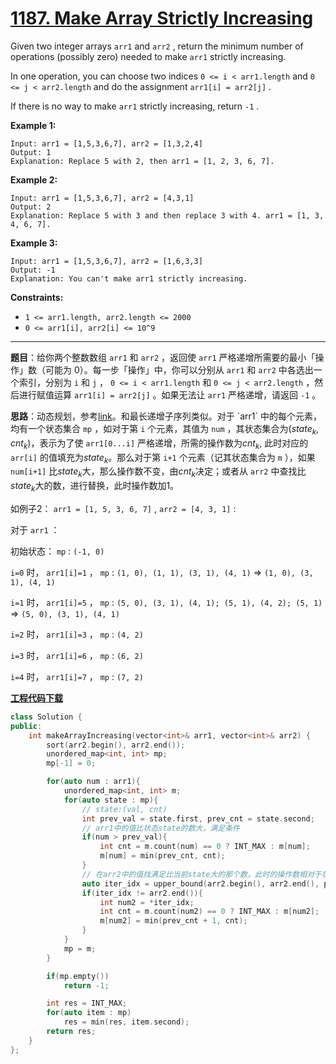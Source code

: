 # [1187. Make Array Strictly Increasing](https://leetcode.com/problems/make-array-strictly-increasing/)

Given two integer arrays `arr1` and `arr2` , return the minimum number of operations (possibly zero) needed to make `arr1` strictly increasing.

In one operation, you can choose two indices `0 <= i < arr1.length` and `0 <= j < arr2.length` and do the assignment `arr1[i] = arr2[j]` .

If there is no way to make `arr1` strictly increasing, return `-1` .

**Example 1:**

```
Input: arr1 = [1,5,3,6,7], arr2 = [1,3,2,4]
Output: 1
Explanation: Replace 5 with 2, then arr1 = [1, 2, 3, 6, 7].
```

**Example 2:**

```
Input: arr1 = [1,5,3,6,7], arr2 = [4,3,1]
Output: 2
Explanation: Replace 5 with 3 and then replace 3 with 4. arr1 = [1, 3, 4, 6, 7].
```

**Example 3:**

```
Input: arr1 = [1,5,3,6,7], arr2 = [1,6,3,3]
Output: -1
Explanation: You can't make arr1 strictly increasing.
```

**Constraints:**

* `1 <= arr1.length, arr2.length <= 2000`
* `0 <= arr1[i], arr2[i] <= 10^9`

-----

**题目**：给你两个整数数组 `arr1` 和 `arr2` ，返回使 `arr1` 严格递增所需要的最小「操作」数（可能为 0）。每一步「操作」中，你可以分别从 `arr1` 和 `arr2` 中各选出一个索引，分别为 `i` 和 `j` ， `0 <= i < arr1.length` 和 `0 <= j < arr2.length` ，然后进行赋值运算 `arr1[i] = arr2[j]` 。如果无法让 `arr1` 严格递增，请返回 `-1` 。

**思路**：动态规划，参考[link](https://leetcode.com/problems/make-array-strictly-increasing/discuss/377403/Python-DP-solution-with-explanation.)。和最长递增子序列类似。对于 `arr1` 中的每个元素，均有一个状态集合 `mp` ，如对于第 `i` 个元素，其值为 `num` ，其状态集合为($state_k$, $cnt_k$)，表示为了使 `arr1[0...i]` 严格递增，所需的操作数为$cnt_k$, 此时对应的 `arr[i]` 的值填充为$state_k$。那么对于第 `i+1` 个元素（记其状态集合为 `m` ），如果 `num[i+1]` 比$state_k$大，那么操作数不变，由$cnt_k$决定；或者从 `arr2` 中查找比$state_k$大的数，进行替换，此时操作数加1。

如例子2： `arr1 = [1, 5, 3, 6, 7]` , `arr2 = [4, 3, 1]` :

对于 `arr1` ：

初始状态： `mp` : `(-1, 0)`

`i=0` 时， `arr1[i]=1` ， `mp` : `(1, 0), (1, 1), (3, 1), (4, 1)` => `(1, 0), (3, 1), (4, 1)`

`i=1` 时， `arr1[i]=5` ， `mp` : `(5, 0), (3, 1), (4, 1); (5, 1), (4, 2); (5, 1)` => `(5, 0), (3, 1), (4, 1)`

`i=2` 时， `arr1[i]=3` ， `mp` : `(4, 2)`

`i=3` 时， `arr1[i]=6` ， `mp` : `(6, 2)`

`i=4` 时， `arr1[i]=7` ， `mp` : `(7, 2)`

[**工程代码下载**](https://github.com/shenkh/leetcode)

``` cpp
class Solution {
public:
    int makeArrayIncreasing(vector<int>& arr1, vector<int>& arr2) {
        sort(arr2.begin(), arr2.end());
        unordered_map<int, int> mp;
        mp[-1] = 0;

        for(auto num : arr1){
            unordered_map<int, int> m;
            for(auto state : mp){
                // state:(val, cnt)
                int prev_val = state.first, prev_cnt = state.second;
                // arr1中的值比状态state的数大，满足条件
                if(num > prev_val){
                    int cnt = m.count(num) == 0 ? INT_MAX : m[num];
                    m[num] = min(prev_cnt, cnt);
                }
                // 在arr2中的值找满足比当前state大的那个数，此时的操作数相对于状态state加1
                auto iter_idx = upper_bound(arr2.begin(), arr2.end(), prev_val);
                if(iter_idx != arr2.end()){
                    int num2 = *iter_idx;
                    int cnt = m.count(num2) == 0 ? INT_MAX : m[num2];
                    m[num2] = min(prev_cnt + 1, cnt);
                }
            }
            mp = m;
        }

        if(mp.empty())
            return -1;

        int res = INT_MAX;
        for(auto item : mp)
            res = min(res, item.second);
        return res;
    }
};
```
